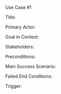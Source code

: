 Use Case #1

Title:

Primary Actor:

Goal in Context:

Stakeholders:

Preconditions:

Main Success Scenario:

Failed End Conditions:

Trigger:

